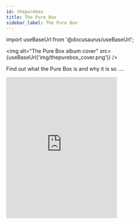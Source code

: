 ```yaml
---
id: thepurebox
title: The Pure Box
sidebar_label: The Pure Box
---
```


import useBaseUrl from '@docusaurus/useBaseUrl';


<img alt="The Pure Box album cover" src={useBaseUrl('img/thepurebox_cover.png')} />



Find out what the Pure Box is and why it is so .... 

<iframe src="https://open.spotify.com/embed/album/2WnhSvfEd6UAmfoXLkoLEb" width="300" height="380" frameborder="0" allowtransparency="true" allow="encrypted-media"></iframe>
